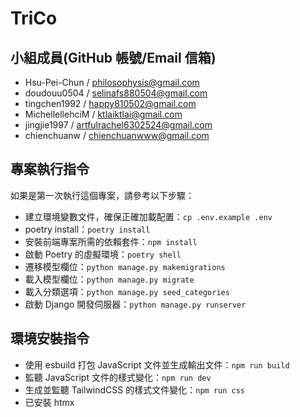 # TriCo

## 小組成員(GitHub 帳號/Email 信箱)

- Hsu-Pei-Chun / philosophysis@gmail.com
- doudouu0504 / selinafs880504@gmail.com
- tingchen1992 / happy810502@gmail.com
- MichellellehciM / ktlaiktlai@gmail.com
- jingjie1997 / artfulrachel6302524@gmail.com
- chienchuanw / chienchuanwww@gmail.com

## 專案執行指令

如果是第一次執行這個專案，請參考以下步驟：

- 建立環境變數文件，確保正確加載配置：`cp .env.example .env`
- poetry install：`poetry install`
- 安裝前端專案所需的依賴套件：`npm install`
- 啟動 Poetry 的虛擬環境：`poetry shell`
- 遷移模型欄位：`python manage.py makemigrations`
- 載入模型欄位：`python manage.py migrate`
- 載入分類選項：`python manage.py seed_categories`
- 啟動 Django 開發伺服器：`python manage.py runserver`

## 環境安裝指令

- 使用 esbuild 打包 JavaScript 文件並生成輸出文件：`npm run build`
- 監聽 JavaScript 文件的樣式變化：`npm run dev`
- 生成並監聽 TailwindCSS 的樣式文件變化：`npm run css`
- 已安裝 htmx
